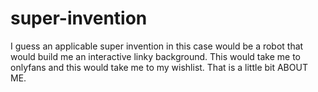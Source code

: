 # super-invention 

I guess an applicable super invention in this case would be a robot that would build me an interactive linky background.
This would take me to onlyfans and this would take me to my wishlist.
That is a little bit ABOUT ME. 
